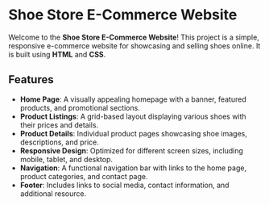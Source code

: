 # Shoe Store E-Commerce Website

Welcome to the **Shoe Store E-Commerce Website**! This project is a simple, responsive e-commerce website for showcasing and selling shoes online. It is built using **HTML** and **CSS**.

## Features

- **Home Page**: A visually appealing homepage with a banner, featured products, and promotional sections.
- **Product Listings**: A grid-based layout displaying various shoes with their prices and details.
- **Product Details**: Individual product pages showcasing shoe images, descriptions, and price.
- **Responsive Design**: Optimized for different screen sizes, including mobile, tablet, and desktop.
- **Navigation**: A functional navigation bar with links to the home page, product categories, and contact page.
- **Footer**: Includes links to social media, contact information, and additional resource.
